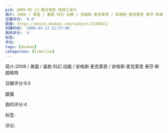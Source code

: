 ```yaml
---
pid: 2009-05-13-看过电影-电焊工波力
简介: 2008 / 美国 / 喜剧 科幻 动画 / 安格斯·麦克莱恩 / 安格斯·麦克莱恩 泰莎·斯威格特
豆瓣评分: '9.0'
链接: https://movie.douban.com/subject/3338821/
创建时间: '2009-05-13 21:57:08'
我的评分: '4'
标签:
评论:
tags: [douban]
categories: [timeline]
---
```

简介:2008 / 美国 / 喜剧 科幻 动画 / 安格斯·麦克莱恩 / 安格斯·麦克莱恩 泰莎·斯威格特

豆瓣评分:9.0

[链接](https://movie.douban.com/subject/3338821/)

我的评分:4

标签:

评论:

